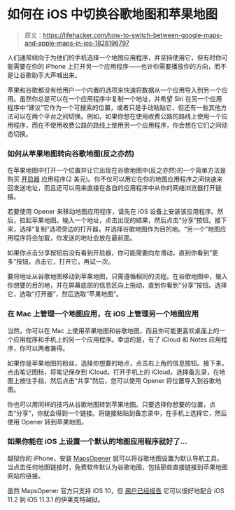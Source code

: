 # 如何在 iOS 中切换谷歌地图和苹果地图

> 原文：<https://lifehacker.com/how-to-switch-between-google-maps-and-apple-maps-in-ios-1828196797>

人们通常倾向于为他们的手机选择一个地图应用程序，并坚持使用它，但有时你可能需要在你的 iPhone 上打开另一个应用程序——也许你需要播放你的方向，而不是让谷歌助手大声喊出来。



苹果和谷歌都没有给用户一个内置的选项来快速将数据从一个应用导入到另一个应用。虽然你总是可以在一个应用程序中复制一个地址，并希望 Siri 在另一个应用程序中“建议”它作为一个可搜索的位置，或者只是手动粘贴它，但还有一些其他方法可以在两个平台之间切换。例如，如果你想在使用收费公路的路线上使用一个应用程序，而在不使用收费公路的路线上使用另一个应用程序，你会想在它们之间动态切换。

### 如何从苹果地图转向谷歌地图(反之亦然)

在苹果地图中打开一个位置并让它出现在谷歌地图中(反之亦然)的一个简单方法是购买 [开启器](https://itunes.apple.com/us/app/opener-open-links-in-apps/id989565871?mt=8) 应用程序(2 美元)。你不仅可以用它在你的地图应用程序之间快速来回发送地址，而且还可以用来直接在各自的应用程序中从你的网络浏览器打开链接。

若要使用 Opener 来移动地图应用程序，请先在 iOS 设备上安装该应用程序。然后，拉起苹果地图。输入一个地址，点击出现的结果，然后点击“分享”按钮。接下来，选择“复制”选项旁边的打开器，并选择谷歌地图作为目的地。“另一个”地图应用程序将会加载，你发送的地址会放在最前面。

如果你点击分享按钮后没有看到开启器，你可能需要向左滑动，直到你看到“更多”按钮。点击它，打开它，再试一次。

要将地址从谷歌地图移动到苹果地图，只需遵循相同的流程。在谷歌地图中，输入你想要的目的地，并在屏幕底部的信息区向上拖动，直到你看到“分享”按钮。选择它，选取“打开器”，然后选取“苹果地图”。

### 在 Mac 上管理一个地图应用，在 iOS 上管理另一个地图应用

当然，你可以在 Mac 上使用苹果地图和谷歌地图，而且你可能更喜欢桌面上的一个应用程序和手机上的另一个应用程序。幸运的是，有了 iCloud 和 Notes 应用程序，你可以两者兼得。

如果你是苹果地图的粉丝，选择你想要的地点，点击右上角的信息按钮。接下来，点击笔记图标，将笔记保存到 iCloud。打开手机上的 iCloud，选择备忘录，在地图上按住手指，然后点击“共享”然后，您可以使用 Opener 将位置导入到谷歌地图。

你也可以用同样的技巧从谷歌地图转到苹果地图。只要选择你想要的位置，点击“分享”，你就会得到一个链接。将链接粘贴到备忘录中，在手机上选择它，然后使用 Opener 转到苹果地图。

### 如果你能在 iOS 上设置一个默认的地图应用程序就好了...

越狱你的 iPhone，安装 [MapsOpener](https://repo.chariz.io/package/ws.hbang.mapsopener/) 就可以将谷歌地图设置为默认导航工具。当点击任何地图链接时，免费软件默认为谷歌地图，包括那些直接链接到苹果地图网站的链接。

虽然 MapsOpener 官方只支持 iOS 10，但 [用户已经报告](https://www.reddit.com/r/jailbreak/comments/89t93r/news_browserchanger10_and_mapsopener_work/) 它可以很好地配合 iOS 11.2 到 iOS 11.3.1 的伊莱克特越狱。